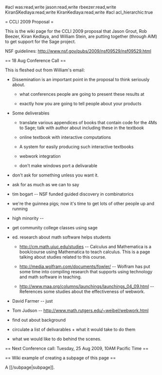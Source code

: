 #acl was:read,write jason:read,write rbeezer:read,write KiranSKedlaya:read,write KiranKedlaya:read,write
#acl acl_hierarchic:true

= CCLI 2009 Proposal =


This is the wiki page for the CCLI 2009 proposal that Jason Grout, Rob Beezer, Kiran Kedlaya, and William Stein, are putting together (through AIM) to get support for the Sage project. 

NSF guidelines: http://www.nsf.gov/pubs/2009/nsf09529/nsf09529.html

== 18 Aug Conference Call ==

This is fleshed out from William's email:

  * Dissemination is an important point in the proposal to think seriously about.
    * what conferences people are going to present these results at

    * exactly how you are going to tell people about your products

  * Some deliverables

    * translate various appendices of books that contain code for the 4Ms to Sage; talk with author about including these in the textbook

    * online textbook with interactive computations

    * A system for easily producing such interactive textbooks

    * webwork integration

    * don't make windows port a delivarable

  * don't ask for something unless you want it.

  * ask for as much as we can to say


  * tim bogart -- NSF funded guided discovery in combinatorics

  * we're the guinnea pigs; now it's time to get lots of other people up
  and running

  * high minority --

  * get community college classes using sage

  * ed. research about math software helps students

    * http://cm.math.uiuc.edu/studies -- Calculus and Mathematica is a book/course using Mathematica to teach calculus.  This is a page talking about studies related to this course.

    * http://media.wolfram.com/documents/fowler/  -- Wolfram has put some time into compiling research that supports using technology and math software in teaching.

    * http://www.maa.org/columns/launchings/launchings_04_09.html  -- References some studies about the effectiveness of webwork.

  * David Farmer -- just

  * Tom Judson -- http://www.math.rutgers.edu/~weibel/webwork.html

  * find out about background

  * circulate a list of delivarables + what it would take to do them

  * what we would like to do behind the scenes.


== Next Conference call: Tuesday, 25 Aug 2009, 10AM Pacific Time ==

== Wiki example of creating a subpage of this page ==

A [[/subpage|subpage]].

